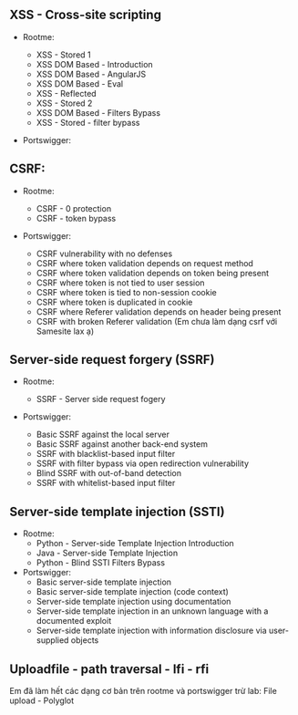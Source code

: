 

## XSS - Cross-site scripting

- Rootme: 
     - XSS - Stored 1
     - XSS DOM Based - Introduction
     - XSS DOM Based - AngularJS
     - XSS DOM Based - Eval
     - XSS - Reflected
     - XSS - Stored 2
     - XSS DOM Based - Filters Bypass
     - XSS - Stored - filter bypass

- Portswigger: 



## CSRF:
- Rootme: 
     - CSRF - 0 protection
     - CSRF - token bypass

- Portswigger:
     - CSRF vulnerability with no defenses
     - CSRF where token validation depends on request method
     - CSRF where token validation depends on token being present
     - CSRF where token is not tied to user session
     - CSRF where token is tied to non-session cookie
     - CSRF where token is duplicated in cookie
     - CSRF where Referer validation depends on header being present
     - CSRF with broken Referer validation
     (Em chưa làm dạng csrf với Samesite lax ạ)
     
## Server-side request forgery (SSRF)
    
- Rootme: 
     - SSRF - Server side request fogery

- Portswigger:
     - Basic SSRF against the local server
     - Basic SSRF against another back-end system
     - SSRF with blacklist-based input filter
     - SSRF with filter bypass via open redirection vulnerability
     - Blind SSRF with out-of-band detection
     - SSRF with whitelist-based input filter     

## Server-side template injection (SSTI)

- Rootme: 
     - Python - Server-side Template Injection Introduction
     - Java - Server-side Template Injection
     - Python - Blind SSTI Filters Bypass
- Portswigger: 
     - Basic server-side template injection
     - Basic server-side template injection (code context)
     - Server-side template injection using documentation
     - Server-side template injection in an unknown language with a documented exploit
     - Server-side template injection with information disclosure via user-supplied objects

## Uploadfile - path traversal - lfi - rfi

Em đã làm hết các dạng cơ bản trên rootme và portswigger trừ lab: File upload - Polyglot
